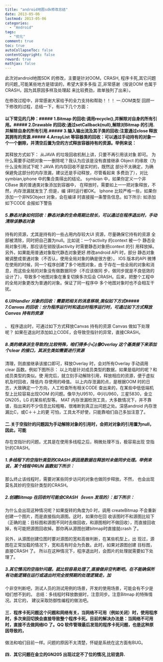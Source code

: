 ```yaml
---
title: "android地图sdk修改总结"
date: 2013-05-06
lastmod: 2013-05-06
categories:
  - "Android"
tags:
  - "优化"
comment: true
toc: true
autoCollapseToc: false
contentCopyright: false
reward: true
mathjax: false
---
```


此次对android地图SDK 的修改，主要是针对OOM，CRASH,
程序卡死,其它问题的问题,,可能某些地方是错误的，希望大家多多指
正,非常感谢（按说OOM 也属于CRASH，因为其原因多样及处理起
来比较费劲，故单独列了出来）。

在修改过程中，非常感谢大家给予的全力支持和帮助！！！
一.OOM类型
回顾一下修改的过程，总结一下，有以下几个方面：
#### 以下常见的几种：##### 1.Bitmap 的回收:调用recycle(),并解除对自身的所有引用。##### 2.Drawable 的回收:通过setCallback(null),解除对Bitmap 的引用.并解除自身的所有引用.##### 3.输入输出流及其子类的回收:注意通过close 释放其拥有的资源.##### 4.ArrayList 等容器类的回收：可以通过手动持有的对象一个一个删除，并清空后置为空的方式释放容器持有的资源。举例来说：
其释放方式如下：
从JAVA 的垃圾回收机制上讲，只要不再引用该对象
即可。
为什么需要手动把对象一一删除呢？我认为应该是没有直接继承
Object 的缘故（为什么没有测试下呢？JAVA 的内存回收不是实时的，既然这
部分不太确定，为确保避免这部分的内存泄漏，建议还是手动释放，尽管看起来
多费劲了），对比symbian,iphone 中的集合类得出的结论。
symbian 中，如果你定义一个非CBase 类的普通类对象添加到容器中，
在释放时，需要如上一一把对象释放，不然，内存泄漏就发生了.但是，编
译时运行都OK。
Iphone 比较严格一些，如果你添加一个非NSObject 对象，会在编译
时直接报一条警告信息。如下所示:
如添加如下CODE
会报如下警告
##### 5.静态对象如何回收：静态对象的生命周期比较长，可以通过在程序退出时，手动清除该静态对象
持有的资源，尤其是持有的一些占用内存较大UI 资源，尽量确保它持有的资源
全部被清除，同时把自己置为null。比如说：一个activity 的context 被一个
静态全局对象引用，那应该在销毁该activity 时需要静态对象把context 的引
用释放掉。
另外，如果能用普通对象取代静态对象更好.修改android API 时，部分
静态对象被调整成普通对象（不否认，使用全局对象的确是很方便）。
IOS 版本的API 微博在使用的时候，同一个程序创建了多个地图对象，由
于存在一些全局的对象和消息，而这些全局的对象没有做数据同步（不应该做同
步，做同步就是不良低效的设计了），导致多个地图对象在重复切换多次后会
CRASH。后来，把整个工程中的全局对象更改为普通的对象。保证了同一程序中
多个地图对象时也不会相互干扰。
##### 6.UIHandler 对象的回收：需要把相关的消息移除,类似如下方式##### 7.Canvas 的回收：分为程序运行时和退出时程序运行时，可通过如下方式释放Canvas 持有的资源
、
程序退出时，可通过如下方式释放Canvas 持有的资源
Canvas 做如下处理呢？
如果在退出时添加如上CODE，会导致空指针的异常，直接CRASH。
##### 8.类的继承派生导致的(比较特殊，咱们得多小心)像Overlay 这个基类接下来添加个clear 的接口，其派生类如需要进行资源
清理，则直接继承该接口即可，释放Overlay 时，会对所有Overlay 手动调用
clear 函数。例如下图所示：
以上均是针对成员类型的数据，如果是临时的呢？和成员类型的类似。使
用完后，就立刻手动解除引用，释放相应的资源，便于虚拟机及时回收，降低内
存使用的峰值。
以上内存泄漏的点，是根据OOM 时的日志，大致确定一个方向，人工检查所有相关CODE 查出来的，在某些中低低端机型上比较容易出现OOM 的问题。像华为U9510，中兴U960，三星5830，金立GN205，LG 的某些机型等。
MAT 内存泄漏检测工具，大多数情况下，并不靠谱，指出来的不少信息比较粗略，很难断到真正出问题之处。深感android 内存泄漏比C，或C＋＋上的更
可怕，工具太不好使，只能靠咱们自己多加注意了。

#### 二.关于空指针的问题因为手动解除对象的引用时，会把对对象的引用置为null，因此，可能
存在空指针的问题。尤其是在使用多线程之后，稍微处理不当，极容易出现
空指针的CRASH。
##### 1.多线程下的空指针类型的CRASH:原因是数据在释放时未做同步处理。举例来说，某个线程中RUN 函数如下所示：
那么终止该线程时，需要对某些同步访问的对象也做同步释放。不然，
也会出现莫名其妙的空指针类型的CRASH。
##### 2.创建Bitmap 在回收时可能会CRASH（leven 发现的）：如下所示：
为什么会出现这种情况呢？如果旋转的角度为0 时，调用
createBitmap 不会重新创建一个图片，而是直接指向源图。这时，如果你在回
收该图时不和源图比较下（正确的是：目标图和源图不同时去做回收，和源图相时不做回收），而直接回收掉，有可能把源图回收掉。那你再从源图创建bitmap时直接就crash 了。

另外，从源图创建位图时要对源图的宽和高做判断，在某些机型上，出
现过，源图在正常加载的情况下，宽和高有时会为负数。此时，如果对源图创建
目标图，直接CRASH 了。
所以在这种情况下，程序退出时，会图片的处理就需要如下处理了。
##### 3.其它情况的空指针问题，就比较容易处理了,直接做非空判断吧。在不能确保所有功能逻辑在运行或退出时完全按预期的处理逻辑走，加
个非空判断吧，测试人员的测试用例的场景，开发的使用场景，可能会有不少是
咱们想不到的。
总结：多线程时释放数据时，注意同步。注意Bitmap 的特殊情况。其它的，
建议采取防御性编程的做法吧。
#### 三．程序卡死问题这个问题和网络有关，当网络不可用（例如关闭）时，使用程序时，多次来回切换会直接导致整个程序卡死。目前的解决办法是：当网络不可用时，直接不去做网络IO 了。QQ 软件管理最后发现的程序卡死问题，也是这种原因导致的，

做法和咱们目前一样。问题的原因不太清楚，怀疑是系统在这方面有BUG。

#### 四．其它问题在金立的GN205 出现过定不了位的情况,比较诡异.
